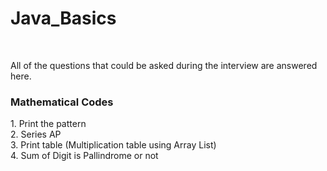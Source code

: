 # Java_Basics
<br>
 <p> All of the questions that could be asked during the interview are answered here.<br> 
 <h3> Mathematical Codes </h3>
 1. Print the pattern<br>
 2. Series AP<br>
 3. Print table (Multiplication table using Array List) <br>
 4. Sum of Digit is Pallindrome or not<br>
 </p>
